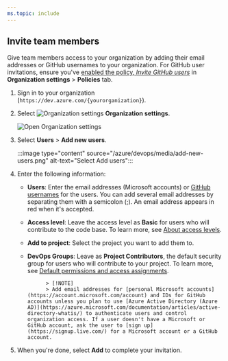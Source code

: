 ```yaml
---
ms.topic: include
---
```


## Invite team members

Give team members access to your organization by adding their email addresses or GitHub usernames to your organization. For GitHub user invitations, ensure you've [enabled the policy, _Invite GitHub users_](../user-guide/sign-up-invite-teammates.md#enable-github-invitations) in **Organization settings** > **Policies** tab.

1.  Sign in to your organization (`https://dev.azure.com/{yourorganization}`).

2.  Select ![Organization settings](/azure/devops/media/icons/gear-icon.png) **Organization settings**.

    ![Open Organization settings](/azure/devops/media/settings/open-admin-settings-vert.png)

3.  Select **Users** > **Add new users**.

    :::image type="content" source="/azure/devops/media/add-new-users.png" alt-text="Select Add users":::

4.  Enter the following information:

    - **Users**: Enter the email addresses (Microsoft accounts) or [GitHub usernames](#enable-github-invitations) for the users. You can add several email addresses by separating them with a semicolon (;). An email address appears in red when it's accepted.
    - **Access level**: Leave the access level as **Basic** for users who will contribute to the code base. To learn more, see [About access levels](/azure/devops/organizations/security/access-levels).
    - **Add to project**: Select the project you want to add them to.
    - **DevOps Groups**: Leave as **Project Contributors**, the default security group for users who will contribute to your project. To learn more, see [Default permissions and access assignments](/azure/devops/organizations/security/permissions-access).

      ```
      		> [!NOTE]
      		> Add email addresses for [personal Microsoft accounts](https://account.microsoft.com/account) and IDs for GitHub accounts unless you plan to use [Azure Active Directory (Azure AD)](https://azure.microsoft.com/documentation/articles/active-directory-whatis/) to authenticate users and control organization access. If a user doesn't have a Microsoft or GitHub account, ask the user to [sign up](https://signup.live.com/) for a Microsoft account or a GitHub account.
      ```

5.  When you're done, select **Add** to complete your invitation.
